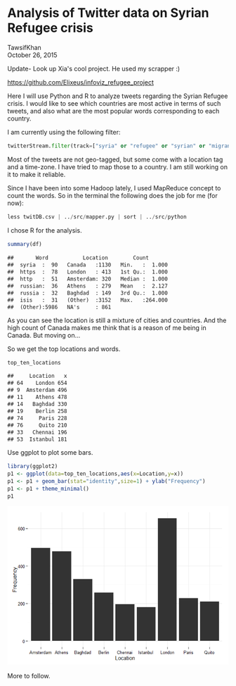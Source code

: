 # Analysis of Twitter data on Syrian Refugee crisis
TawsifKhan  
October 26, 2015  

Update- Look up Xia's cool project. He used my scrapper :)

https://github.com/Elixeus/infoviz_refugee_project


Here I will use Python and R to analyze tweets regarding the Syrian Refugee crisis. I would like to see which countries are most active in terms of such tweets, and also what are the most popular words corresponding to each country.

I am currently using the following filter:

```python
twitterStream.filter(track=["syria" or "refugee" or "syrian" or "migrant crisis"])
```

Most of the tweets are not geo-tagged, but some come with a location tag and a time-zone. I have tried to map those to a country. I am still working on it to make it reliable. 

Since I have been into some Hadoop lately, I used MapReduce concept to count the words. So in the terminal the following does the job for me (for now):


```python
less twitDB.csv | ../src/mapper.py | sort | ../src/python
```

I chose R for the analysis.




```r
summary(df)
```

```
##       Word           Location        Count        
##  syria  :  90   Canada   :1130   Min.   :  1.000  
##  https  :  78   London   : 413   1st Qu.:  1.000  
##  http   :  51   Amsterdam: 320   Median :  1.000  
##  russian:  36   Athens   : 279   Mean   :  2.127  
##  russia :  32   Baghdad  : 149   3rd Qu.:  1.000  
##  isis   :  31   (Other)  :3152   Max.   :264.000  
##  (Other):5986   NA's     : 861
```
As you can see the location is still a mixture of cities and countries. And the high count of Canada makes me think that is a reason of me being in Canada. But moving on...

So we get the top locations and words.



```r
top_ten_locations
```

```
##     Location   x
## 64    London 654
## 9  Amsterdam 496
## 11    Athens 478
## 14   Baghdad 330
## 19    Berlin 258
## 74     Paris 228
## 76     Quito 210
## 33   Chennai 196
## 53  Istanbul 181
```

Use ggplot to plot some bars.


```r
library(ggplot2)
p1 <- ggplot(data=top_ten_locations,aes(x=Location,y=x))
p1 <- p1 + geom_bar(stat="identity",size=1) + ylab("Frequency")
p1 <- p1 + theme_minimal()
p1
```

![](README_files/figure-html/unnamed-chunk-7-1.png) 

More to follow.
